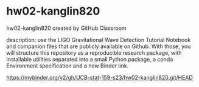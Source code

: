 # hw02-kanglin820

hw02-kanglin820 created by GitHub Classroom

description: use the LIGO Gravitational Wave Detection Tutorial Notebook and companion files that are publicly available on Github. With those, you will structure this repository as a reproducible research package, with installable utilities separated into a small Python package, a conda Environment specification and a new Binder link.

https://mybinder.org/v2/gh/UCB-stat-159-s23/hw02-kanglin820.git/HEAD
